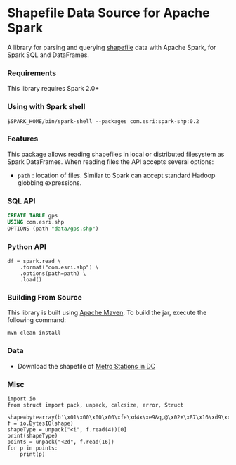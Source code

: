 # Shapefile Data Source for Apache Spark

A library for parsing and querying [shapefile](https://en.wikipedia.org/wiki/Shapefile) data with Apache Spark, for Spark SQL and DataFrames.

### Requirements

This library requires Spark 2.0+

### Using with Spark shell

```shell script
$SPARK_HOME/bin/spark-shell --packages com.esri:spark-shp:0.2
```

### Features

This package allows reading shapefiles in local or distributed filesystem as Spark DataFrames. When reading files the API accepts several options:

- `path` : location of files. Similar to Spark can accept standard Hadoop globbing expressions.

### SQL API

```sql
CREATE TABLE gps
USING com.esri.shp
OPTIONS (path "data/gps.shp")
```

### Python API

```
df = spark.read \
    .format("com.esri.shp") \
    .options(path=path) \
    .load()
```

### Building From Source

This library is built using [Apache Maven](https://maven.apache.org/). To build the jar, execute the following command:

```shell script
mvn clean install
```

### Data

- Download the shapefile of [Metro Stations in DC](https://opendata.dc.gov/datasets/54018b7f06b943f2af278bbe415df1de_52)

### Misc

```
import io
from struct import pack, unpack, calcsize, error, Struct

shape=bytearray(b'\x01\x00\x00\x00\xfe\xd4x\xe9&q,@\x02+\x87\x16\xd9\xce\x13\xc0')
f = io.BytesIO(shape)
shapeType = unpack("<i", f.read(4))[0]
print(shapeType)
points = unpack("<2d", f.read(16))
for p in points:
    print(p)
```

